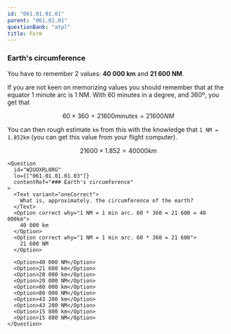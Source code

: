 ```yaml
---
id: "061.01.01.01"
parent: "061.01.01"
questionBank: "atpl"
title: Form
---
```


### Earth's circumference

You have to remember 2 values: **40 000 km** and **21 600 NM**.

If you are not keen on memorizing values you should remember that at the equator
1 minute arc is 1 NM. With 60 minutes in a degree, and 360º, you get that

$$
60 \times 360 = 21600 minutes = 21600 NM
$$

You can then rough estimate `km` from this with the knowledge that
`1 NM = 1.852km` (you can get this value from your flight computer).

$$
21600 \times 1.852 = 40000 km
$$

```tsx ignore
<Question
  id="W2UOXRL0RG"
  lo={["061.01.01.01.03"]}
  contentRef="### Earth's circumference"
>
  <Text variant="oneCorrect">
    What is, approximately. the circumference of the earth?
  </Text>
  <Option correct why="1 NM = 1 min arc. 60 * 360 = 21 600 = 40 000km">
    40 000 km
  </Option>
  <Option correct why="1 NM = 1 min arc. 60 * 360 = 21 600">
    21 600 NM
  </Option>

  <Option>40 000 NM</Option>
  <Option>21 600 km</Option>
  <Option>20 000 km</Option>
  <Option>20 000 NM</Option>
  <Option>80 000 km</Option>
  <Option>80 000 NM</Option>
  <Option>43 200 km</Option>
  <Option>43 200 NM</Option>
  <Option>15 800 km</Option>
  <Option>15 800 NM</Option>
</Question>
```
